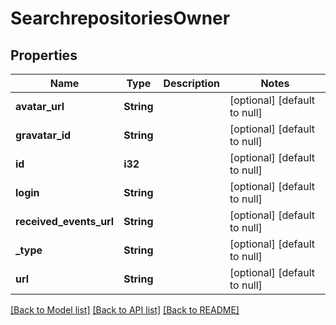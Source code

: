 # SearchrepositoriesOwner

## Properties
Name | Type | Description | Notes
------------ | ------------- | ------------- | -------------
**avatar_url** | **String** |  | [optional] [default to null]
**gravatar_id** | **String** |  | [optional] [default to null]
**id** | **i32** |  | [optional] [default to null]
**login** | **String** |  | [optional] [default to null]
**received_events_url** | **String** |  | [optional] [default to null]
**_type** | **String** |  | [optional] [default to null]
**url** | **String** |  | [optional] [default to null]

[[Back to Model list]](../README.md#documentation-for-models) [[Back to API list]](../README.md#documentation-for-api-endpoints) [[Back to README]](../README.md)


